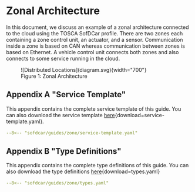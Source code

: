# Zonal Architecture

In this document, we discuss an example of a zonal architecture connected to the cloud using the TOSCA SofDCar profile.
There are two zones each containing a zone control unit, an actuator, and a sensor.
Communication inside a zone is based on CAN whereas communication between zones is based on Ethernet.
A vehicle control unit connects both zones and also connects to some service running in the cloud.

<figure markdown>
  ![Distributed Locations](diagram.svg){width="700"}
  <figcaption>Figure 1: Zonal Architecture</figcaption>
</figure>

## Appendix A "Service Template"

This appendix contains the complete service template of this guide.
You can also download the service template [here](service-template.yaml){download=service-template.yaml}.

```yaml linenums="1"
--8<-- "sofdcar/guides/zone/service-template.yaml"
```

## Appendix B "Type Definitions"

This appendix contains the complete type definitions of this guide.
You can also download the type definitions [here](types.yaml){download=types.yaml}

```yaml linenums="1"
--8<-- "sofdcar/guides/zone/types.yaml"
```
